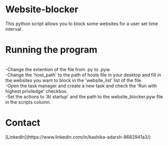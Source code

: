 # Website-blocker
This python script  allows you to block some websites for a user set time interval .</br>
<h1>Running the program</h1></br>
-Change the extention of the file from .py to .pyw.</br>
-Change the 'host_path' to the path of hosts file in your desktop and fill in the websites you want to block in the 'website_list' list of the file.</br>
-Open the task manager and create a new task and check the 'Run with highest priviledge' checkbox.</br>
-Set the actions to 'At startup' and the path to the website_blocker.pyw file in the scripts column.</br>
<h1>Contact</h1>
[LinkedIn](https://www.linkedin.com/in/kashika-adarsh-8682941a3/)</br>
